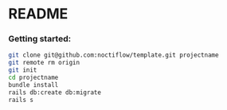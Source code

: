 # README

### Getting started:

```bash
git clone git@github.com:noctiflow/template.git projectname
git remote rm origin
git init
cd projectname
bundle install
rails db:create db:migrate
rails s

```
